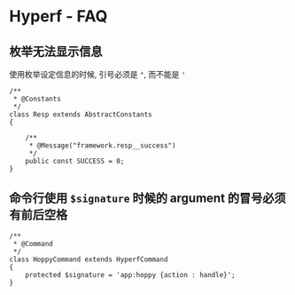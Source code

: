 # Hyperf - FAQ

## 枚举无法显示信息

使用枚举设定信息的时候, 引号必须是 `"`, 而不能是 `'`

```php{8}
/**
 * @Constants
 */
class Resp extends AbstractConstants
{

    /**
     * @Message("framework.resp__success")
     */
    public const SUCCESS = 0;
}
```

## 命令行使用 `$signature` 时候的 argument 的冒号必须有前后空格

```php{6}
/**
 * @Command
 */
class HoppyCommand extends HyperfCommand
{
    protected $signature = 'app:hoppy {action : handle}';
}
```